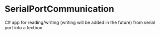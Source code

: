 # SerialPortCommunication
C# app for reading/writing (writing will be added in the future) from serial port into a textbox
